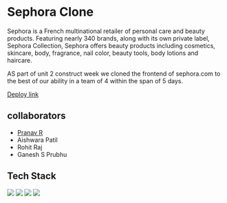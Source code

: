 # Sephora Clone

Sephora is a French multinational retailer of personal care and beauty products. Featuring nearly 340 brands, along with its own private label, Sephora Collection, Sephora offers beauty products including cosmetics, skincare, body, fragrance, nail color, beauty tools, body lotions and haircare. 

AS part of unit 2 construct week we cloned the frontend of sephora.com to the best of our ability in a team of 4 within the span of 5 days.

[Deploy link](https://sephoraclone.netlify.app/)

## collaborators
- [Pranav R](github.com/git-pranavr)
- Aishwara Patil
- Rohit Raj
- Ganesh S Prubhu


## Tech Stack

<p>
   <img src="https://img.icons8.com/color/64/000000/javascript.png"/>
   <img src="https://img.icons8.com/color/64/000000/html-5.png"/>
   <img src="https://img.icons8.com/color/64/000000/css3.png"/>
   <img src="https://img.icons8.com/color/64/000000/json.png" />
</p>
